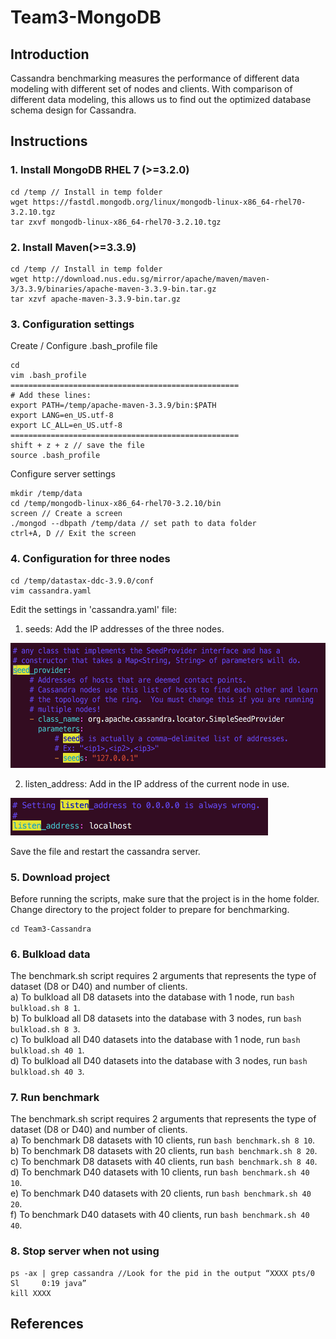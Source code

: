 # Team3-MongoDB


## Introduction
Cassandra benchmarking measures the performance of different data modeling with different set of nodes and clients. With comparison of different data modeling, this allows us to find out the optimized database schema design for Cassandra.

## Instructions
### 1. Install MongoDB RHEL 7 (>=3.2.0)
```
cd /temp // Install in temp folder
wget https://fastdl.mongodb.org/linux/mongodb-linux-x86_64-rhel70-3.2.10.tgz
tar zxvf mongodb-linux-x86_64-rhel70-3.2.10.tgz
```

### 2. Install Maven(>=3.3.9)
```
cd /temp // Install in temp folder
wget http://download.nus.edu.sg/mirror/apache/maven/maven-3/3.3.9/binaries/apache-maven-3.3.9-bin.tar.gz
tar xzvf apache-maven-3.3.9-bin.tar.gz
```
### 3. Configuration settings
Create / Configure .bash_profile file
```
cd
vim .bash_profile
===================================================
# Add these lines:
export PATH=/temp/apache-maven-3.3.9/bin:$PATH
export LANG=en_US.utf-8
export LC_ALL=en_US.utf-8
===================================================
shift + z + z // save the file
source .bash_profile
```
Configure server settings
```
mkdir /temp/data
cd /temp/mongodb-linux-x86_64-rhel70-3.2.10/bin
screen // Create a screen
./mongod --dbpath /temp/data // set path to data folder
ctrl+A, D // Exit the screen
```

### 4. Configuration for three nodes
```
cd /temp/datastax-ddc-3.9.0/conf
vim cassandra.yaml
```
Edit the settings in 'cassandra.yaml' file:

1) seeds: Add the IP addresses of the three nodes.

<img src="https://github.com/jun159/Team3-Cassandra/blob/master/IMG%20CS4224.jpg" height ="200">
    
2) listen_address: Add in the IP address of the current node in use.

<img src="https://github.com/jun159/Team3-Cassandra/blob/master/IMG%202%20CS4224.png" height ="60">

Save the file and restart the cassandra server.

### 5. Download project
Before running the scripts, make sure that the project is in the home folder. Change directory to the project folder to prepare for benchmarking.
```
cd Team3-Cassandra 
```

### 6. Bulkload data
The benchmark.sh script requires 2 arguments that represents the type of dataset (D8 or D40) and number of clients. </br>
a) To bulkload all D8 datasets into the database with 1 node, run `bash bulkload.sh 8 1`. </br>
b) To bulkload all D8 datasets into the database with 3 nodes, run `bash bulkload.sh 8 3`. </br>
c) To bulkload all D40 datasets into the database with 1 node, run `bash bulkload.sh 40 1`. </br>
d) To bulkload all D40 datasets into the database with 3 nodes, run `bash bulkload.sh 40 3`. 

### 7. Run benchmark
The benchmark.sh script requires 2 arguments that represents the type of dataset (D8 or D40) and number of clients. </br>
a) To benchmark D8 datasets with 10 clients, run `bash benchmark.sh 8 10`.</br>
b) To benchmark D8 datasets with 20 clients, run `bash benchmark.sh 8 20`.</br>
c) To benchmark D8 datasets with 40 clients, run `bash benchmark.sh 8 40`.</br>
d) To benchmark D40 datasets with 10 clients, run `bash benchmark.sh 40 10`.</br>
e) To benchmark D40 datasets with 20 clients, run `bash benchmark.sh 40 20`.</br>
f) To benchmark D40 datasets with 40 clients, run `bash benchmark.sh 40 40`.</br>

### 8. Stop server when not using
```
ps -ax | grep cassandra //Look for the pid in the output “XXXX pts/0    Sl     0:19 java”
kill XXXX
```

## References

